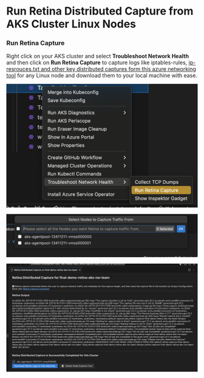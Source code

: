 # Run Retina Distributed Capture from AKS Cluster Linux Nodes

### Run Retina Capture

Right click on your AKS cluster and select **Troubleshoot Network Health** and then click on **Run Retina Capture** to capture logs like iptables-rules, [ip-resrouces.txt and other key distributed captures form this azure networking tool](https://retina.sh/docs/captures/cli#file-and-directory-structure-inside-the-tarball) for any Linux node and download them to your local machine with ease.

![Step 1: Menu](../resources/right-click-retina-capture.png)

![Step 2: Select Nodes to Run Retina](../resources/retina-select-nodes.png)

![Step 3: Retina Ran Successfully](../resources/retina-success-run-download.png)
